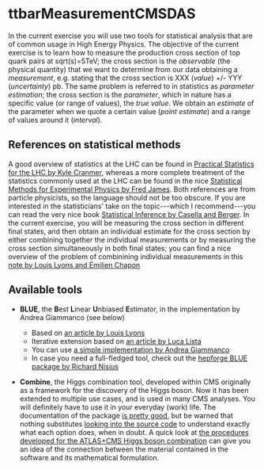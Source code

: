 # ttbarMeasurementCMSDAS


In the current exercise you will use two tools for statistical analysis that are of common usage in High Energy Physics.
The objective of the current exercise is to learn how to measure the production cross section of top quark pairs at sqrt(s)=5TeV; the cross section is the *observable* (the physical quantity) that we want to determine from our data obtaining a *measurement*, e.g. stating that the cross section is XXX (*value*) +/- YYY (*uncertainty*) pb. The same problem is referred to in statistics as *parameter estimation*; the cross section is the *parameter*, which in nature has a specific value (or range of values), the *true value*. We obtain an *estimate* of the parameter when we quote a certain value (*point estimate*) and a range of values around it (*interval*).

## References on statistical methods

A good overview of statistics at the LHC can be found in [Practical Statistics for the LHC by Kyle Cranmer](https://arxiv.org/abs/1503.07622), whereas a more complete treatment of the statistics commonly used at the LHC can be found in the nice [Statistical Methods for Experimental Physics by Fred James](https://www.amazon.com/Statistical-Methods-Experimental-Physics-2Nd/dp/9812705279). Both references are from particle physicists, so the language should not be too obscure. If you are interested in the statisticians' take on the topic---which I recommend---you can read the very nice book [Statistical Inference by Casella and Berger](https://www.amazon.fr/Statistical-Inference-George-Casella/dp/0495391875/). In the current exercise, you will be measuring the cross section in different final states, and then obtain an individual estimate for the cross section by either combining together the individual measurements or by measuring the cross section simultaneously in both final states; you can find a nice overview of the problem of combinining individual measurements in this [note by Louis Lyons and Émilien Chapon](https://arxiv.org/abs/1704.05540)


## Available tools

* **BLUE**, the **B**est **L**inear **U**nbiased **E**stimator, in the implementation by Andrea Giammanco (see below)
   - Based on [an article by Louis Lyons](http://www.sciencedirect.com/science/article/pii/0168900288900186)
   - Iterative extension based on [an article by Luca Lista](https://arxiv.org/abs/1405.3425)
   - You can use [a simple implementation by Andrea Giammanco](http://agiamman.web.cern.ch/agiamman/blue/)
   - In case you need a full-fledged tool, check out the [hepforge BLUE package by Richard Nisius](https://blue.hepforge.org/)

* **Combine**, the Higgs combination tool, developed within CMS originally as a framework for the discovery of the Higgs boson. Now it has been extended to multiple use cases, and is used in many CMS analyses. You will definitely have to use it in your everyday (work) life. The documentation of the package [is pretty good](https://github.com/cms-analysis/HiggsAnalysis-CombinedLimit/wiki), but be warned that nothing substitutes [looking into the source code](https://github.com/cms-analysis/HiggsAnalysis-CombinedLimit) to understand exactly what each option does, when in doubt. A quick look at [the procedures developed for the ATLAS+CMS Higgs boson combination](https://cds.cern.ch/record/1379837) can give you an idea of the connection between the material contained in the software and its mathematical formulation.


